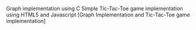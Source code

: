 Graph implementation using C
Simple Tic-Tac-Toe game implementation using HTML5 and Javascript
[Graph Implementation and Tic-Tac-Toe game implementation]
